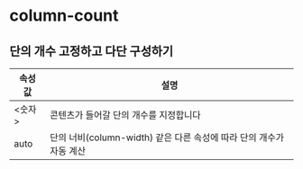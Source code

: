 # column-count
## 단의 개수 고정하고 다단 구성하기
| 속성 값 | 설명 |
|--|--|
| <숫자> | 콘텐츠가 들어갈 단의 개수를 지정합니다 |
| auto | 단의 너비(column-width) 같은 다른 속성에 따라 단의 개수가 자동 계산 |
